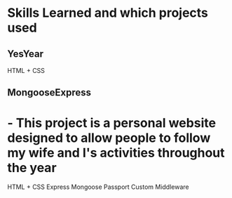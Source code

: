 # Skills Learned and which projects used

## YesYear
HTML + CSS

## MongooseExpress
# - This project is a personal website designed to allow people to follow my wife and I's activities throughout the year
HTML + CSS
Express
Mongoose
Passport
Custom Middleware

<!--
**ACarr0ll/ACarr0ll** is a ✨ _special_ ✨ repository because its `README.md` (this file) appears on your GitHub profile.

Here are some ideas to get you started:

- 🔭 I’m currently working on ...
- 🌱 I’m currently learning ...
- 👯 I’m looking to collaborate on ...
- 🤔 I’m looking for help with ...
- 💬 Ask me about ...
- 📫 How to reach me: ...
- 😄 Pronouns: ...
- ⚡ Fun fact: ...
-->


